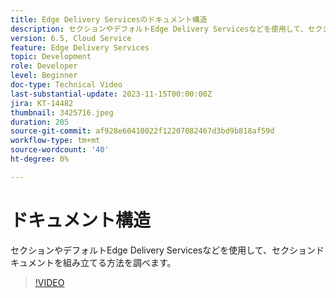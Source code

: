 ```yaml
---
title: Edge Delivery Servicesのドキュメント構造
description: セクションやデフォルトEdge Delivery Servicesなどを使用して、セクションドキュメントを組み立てる方法を調べます。
version: 6.5, Cloud Service
feature: Edge Delivery Services
topic: Development
role: Developer
level: Beginner
doc-type: Technical Video
last-substantial-update: 2023-11-15T00:00:00Z
jira: KT-14482
thumbnail: 3425716.jpeg
duration: 205
source-git-commit: af928e60410022f12207082467d3bd9b818af59d
workflow-type: tm+mt
source-wordcount: '40'
ht-degree: 0%

---
```



# ドキュメント構造

セクションやデフォルトEdge Delivery Servicesなどを使用して、セクションドキュメントを組み立てる方法を調べます。

>[!VIDEO](https://video.tv.adobe.com/v/3425716/?learn=on)
